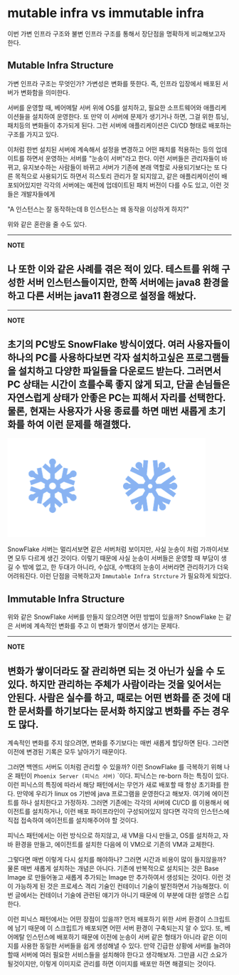 # mutable infra vs immutable infra

이번 가변 인프라 구조와 불변 인프라 구조를 통해서 장단점을 명확하게 비교해보고자 한다.


## Mutable Infra Structure

가변 인프라 구조는 무엇인가? 가변성은 변화를 뜻한다. 즉, 인프라 입장에서 배포된 서버가 변화함을 의미한다.

서버를 운영할 때, 베어메탈 서버 위에 OS를 설치하고, 필요한 소프트웨어와 애플리케이션들을 설치하여 운영한다. 또 만약 이 서버에 문제가 생기거나 하면, 그걸 위한 튜닝, 패치등의 변화들이 추가되게 된다.
 그런 서버에 애플리케이션은 CI/CD 형태로 배포하는 구조를 가지고 있다.

  이처럼 한번 설치된 서버에 계속해서 설정을 변경하고 어떤 패치를 적용하는 등의 업데이트를 하면서 운영하는 서버를 "눈송이 서버"라고 한다.
 이런 서버들은 관리자들이 바뀌고, 유지보수하는 사람들이 바뀌고 서버가 기존에 본래 역할로 사용되기보다는 또 다른 목적으로 사용되기도 하면서 히스토리 관리가 잘 되지않고, 같은 애플리케이션이 배포되어있지만 각각의 서버에는 예전에 업데이트된 패치 버전이 다를 수도 있고, 이런 것들은 개발자들에게

"A 인스턴스는 잘 동작하는데 B 인스턴스는 왜 동작을 이상하게 하지?"

위와 같은 혼란을 줄 수도 있다.

---
**NOTE**

나 또한 이와 같은 사례를 겪은 적이 있다. 테스트를 위해 구성한 서버 인스턴스들이지만, 한쪽 서버에는 java8 환경을 하고 다른 서버는 java11 환경으로 설정을 해놨다.
---

---
**NOTE**

초기의 PC방도 SnowFlake 방식이였다. 여러 사용자들이 하나의 PC를 사용하다보면 각자 설치하고싶은 프로그램들을 설치하고 다양한 파일들을 다운로드 받는다.
 그러면서 PC 상태는 시간이 흐를수록 좋지 않게 되고, 단골 손님들은 자연스럽게 상태가 안좋은 PC는 피해서 자리를 선택한다.
 물론, 현재는 사용자가 사용 종료를 하면 매번 새롭게 초기화를 하여 이런 문제를 해결했다.
---

![snow-flake](static/devops/snow-flake.png)

SnowFlake 서버는 멀리서보면 같은 서버처럼 보이지만, 사실 눈송이 처럼 가까이서보면 모두 다르게 생긴 것이다. 이렇기 때문에 사실 눈송이 서버들은 운영할 때 부담이 생길 수 밖에 없고, 한 두대가 아니라, 수십대, 수백대의 눈송이 서버라면 관리하기가 더욱 어려워진다.
 이런 단점을 극복하고자 `Immutable Infra Strcture` 가 필요하게 되었다.

## Immutable Infra Structure

위와 같은 SnowFlake 서버를 만들지 않으려면 어떤 방법이 있을까? SnowFlake 는 같은 서버에 계속적인 변화를 주고 이 변화가 쌓이면서 생기는 문제다.

---
**NOTE**

 변화가 쌓이더라도 잘 관리하면 되는 것 아닌가 싶을 수 도 있다. 하지만 관리하는 주체가 사람이라는 것을 잊어서는 안된다. 사람은 실수를 하고, 때로는 어떤 변화를 준 것에 대한 문서화를 하기보다는 문서화 하지않고 변화를 주는 경우도 많다.
---

계속적인 변화를 주지 않으려면, 변화를 주기보다는 매번 새롭게 할당하면 된다. 그러면 이전에 변경된 기록은 모두 날아가기 때문이다.

그러면 백엔드 서버도 이처럼 관리할 수 있을까?  이런 SnowFlake 를 극복하기 위해 나온 패턴이 `Phoenix Server (피닉스 서버)` `이다.  피닉스는 re-born 하는 특징이 있다.
 이런 피닉스의 특징에 따라서 해당 패턴에서는 무언가 새로 배포할 때 항상 초기화를 한다.
만약에 우리가 linux os 기반에 java 프로그램을 운영한다고 해보자. 여기에 에이전트를 하나 설치한다고 가정하자. 그러면 기존에는 각각의 서버에 CI/CD 를 이용해서 에이전트를 설치하거나, 이런 배포 파이프라인이 구성되어있지 않다면 각각의 인스턴스에 직접 접속하여 에이전트를 설치해주어야 할 것이다.

 피닉스 패턴에서는 이런 방식으로 하지않고, 새  VM을 다시 만들고, OS를 설치하고, 자바 환경을 만들고, 에이전트를 설치한 다음에 이 VM으로 기존의 VM과 교체한다.

 그렇다면 매번 이렇게 다시 설치를 해야하나? 그러면 시간과 비용이 많이 들지않을까? 물론 매번 새롭게 설치하는 개념은 아니다. 기존에 반복적으로 설치되는 것은 Base Image 로 만들어놓고 새롭게 추가되는 Image 만 추가하여서 생성되는 것이다. 이런 것이 가능하게 된 것은 프로세스 격리 기술인 컨테이너 기술이 발전하면서 가능해졌다. 이번 글에서는 컨테이너 기술에 관련된 얘기가 아니기 때문에 이 부분에 대한 설명은 스킵한다.

 이런 피닉스 패턴에서는 어떤 장점이 있을까?
먼저 배포하기 위한 서버 환경이 스크립트에 남기 때문에 이 스크립트가 배포되면 어떤 서버 환경이 구축되는지 알 수 있다. 또, 베어메탈 인스턴스에 배포하기 때문에 이전에 눈송이 서버 같은 형태가 아니라 같은 이미지를 사용한 동일한 서버들을 쉽게 생성해낼 수 있다. 만약 긴급한 상황에 서버를 늘려야 할때 서버에 여러 필요한 서비스들을 설치해야 한다고 생각해보자.
 그만큼 시간 소요가 될것이지만, 이렇게 이미지로 관리를 하면 이미지를 배포만 하면 해결되는 것이다.
